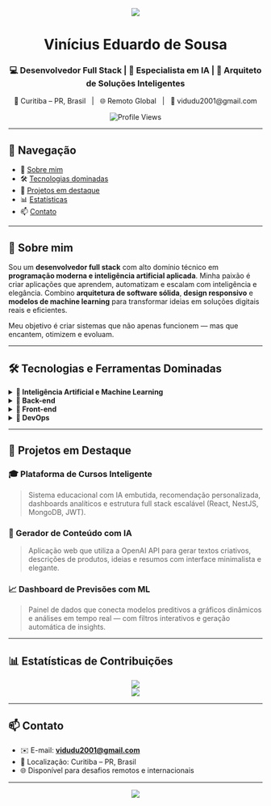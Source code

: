 <!-- Imagem com animação opcional -->
<p align="center">
  <img src="https://readme-typing-svg.herokuapp.com/?color=00F7FF&size=25&center=true&vCenter=true&width=800&lines=Desenvolvedor+Full+Stack+Avançado;Especialista+em+Inteligência+Artificial;Criador+de+Soluções+Escaláveis+e+Modernas" />
</p>

<h1 align="center">Vinícius Eduardo de Sousa</h1>
<h3 align="center">💻 Desenvolvedor Full Stack | 🤖 Especialista em IA | 🚀 Arquiteto de Soluções Inteligentes</h3>

<p align="center">
  📍 Curitiba – PR, Brasil &nbsp; | &nbsp; 🌐 Remoto Global &nbsp; | &nbsp; 📧 vidudu2001@gmail.com
</p>

<p align="center">
  <img src="https://komarev.com/ghpvc/?username=viniciuseduardosousa&label=Visualizações&color=brightgreen" alt="Profile Views" />
</p>

---

## 🧭 Navegação

- 📌 [Sobre mim](#sobre-mim)
- 🛠️ [Tecnologias dominadas](#tecnologias-e-ferramentas-dominadas)
- 🚀 [Projetos em destaque](#projetos-em-destaque)
- 📊 [Estatísticas](#estatísticas-de-contribuições)
- 📫 [Contato](#contato)

---

## 📌 Sobre mim

Sou um **desenvolvedor full stack** com alto domínio técnico em **programação moderna e inteligência artificial aplicada**. Minha paixão é criar aplicações que aprendem, automatizam e escalam com inteligência e elegância. Combino **arquitetura de software sólida**, **design responsivo** e **modelos de machine learning** para transformar ideias em soluções digitais reais e eficientes.

Meu objetivo é criar sistemas que não apenas funcionem — mas que encantem, otimizem e evoluam.

---

## 🛠️ Tecnologias e Ferramentas Dominadas

<details>
  <summary><strong>🧠 Inteligência Artificial e Machine Learning</strong></summary><br>

  ![Python](https://img.shields.io/badge/-Python-3776AB?style=flat-square&logo=python)
  ![TensorFlow](https://img.shields.io/badge/-TensorFlow-FF6F00?style=flat-square&logo=tensorflow)
  ![PyTorch](https://img.shields.io/badge/-PyTorch-EE4C2C?style=flat-square&logo=pytorch)
  ![Scikit-learn](https://img.shields.io/badge/-Scikit--Learn-F7931E?style=flat-square&logo=scikit-learn)
  ![OpenAI](https://img.shields.io/badge/-OpenAI-412991?style=flat-square&logo=openai)
  ![LangChain](https://img.shields.io/badge/-LangChain-000000?style=flat-square)
</details>

<details>
  <summary><strong>🧱 Back-end</strong></summary><br>

  ![Node.js](https://img.shields.io/badge/-Node.js-339933?style=flat-square&logo=node.js)
  ![NestJS](https://img.shields.io/badge/-NestJS-E0234E?style=flat-square&logo=nestjs)
  ![MongoDB](https://img.shields.io/badge/-MongoDB-47A248?style=flat-square&logo=mongodb)
  ![PostgreSQL](https://img.shields.io/badge/-PostgreSQL-336791?style=flat-square&logo=postgresql)
  ![Redis](https://img.shields.io/badge/-Redis-DC382D?style=flat-square&logo=redis)
</details>

<details>
  <summary><strong>🎨 Front-end</strong></summary><br>

  ![React](https://img.shields.io/badge/-React-61DAFB?style=flat-square&logo=react)
  ![Next.js](https://img.shields.io/badge/-Next.js-000000?style=flat-square&logo=next.js)
  ![TypeScript](https://img.shields.io/badge/-TypeScript-007ACC?style=flat-square&logo=typescript)
  ![TailwindCSS](https://img.shields.io/badge/-TailwindCSS-38B2AC?style=flat-square&logo=tailwind-css)
  ![Framer Motion](https://img.shields.io/badge/-Framer%20Motion-black?style=flat-square&logo=framer)
</details>

<details>
  <summary><strong>🚀 DevOps</strong></summary><br>

  ![Docker](https://img.shields.io/badge/-Docker-2496ED?style=flat-square&logo=docker)
  ![GitHub Actions](https://img.shields.io/badge/-GitHub%20Actions-2088FF?style=flat-square&logo=github-actions)
  ![Vercel](https://img.shields.io/badge/-Vercel-black?style=flat-square&logo=vercel)
</details>

---

## 🚀 Projetos em Destaque

### 🎓 Plataforma de Cursos Inteligente
> Sistema educacional com IA embutida, recomendação personalizada, dashboards analíticos e estrutura full stack escalável (React, NestJS, MongoDB, JWT).

### 🤖 Gerador de Conteúdo com IA
> Aplicação web que utiliza a OpenAI API para gerar textos criativos, descrições de produtos, ideias e resumos com interface minimalista e elegante.

### 📈 Dashboard de Previsões com ML
> Painel de dados que conecta modelos preditivos a gráficos dinâmicos e análises em tempo real — com filtros interativos e geração automática de insights.

---

## 📊 Estatísticas de Contribuições

<p align="center">
  <img src="https://github-readme-stats.vercel.app/api?username=viniciuseduardosousa&show_icons=true&theme=radical&count_private=true&hide_title=false" />
  <br />
  <img src="https://github-readme-stats.vercel.app/api/top-langs/?username=viniciuseduardosousa&layout=compact&theme=radical&langs_count=8" />
</p>

---

## 📫 Contato

- ✉️ E-mail: **vidudu2001@gmail.com**
- 📍 Localização: Curitiba – PR, Brasil  
- 🌐 Disponível para desafios remotos e internacionais

---

<p align="center">
  <img src="https://capsule-render.vercel.app/api?type=waving&color=gradient&height=150&section=footer"/>
</p>
